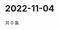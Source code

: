 # 2022-11-04

共 0 条

<!-- BEGIN WEIBO -->
<!-- 最后更新时间 Fri Nov 04 2022 16:23:50 GMT+0800 (China Standard Time) -->

<!-- END WEIBO -->

